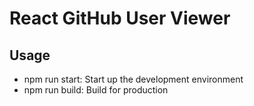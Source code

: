 # React GitHub User Viewer

<h2>Usage</h2>
<ul>
<li>npm run start: Start up the development environment</li>
<li>npm run build: Build for production</li>
</ul>
